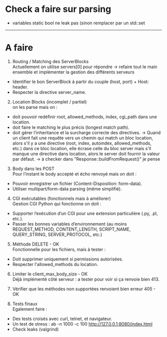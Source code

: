 # Check a faire sur parsing
- variables static bool ne leak pas (sinon remplacer par un std::set

---  

# A faire 
1. Routing / Matching des ServerBlocks   
Actuellement on utilise servers[0] pour répondre -> refaire tout le main ensemble et implémenter la gestion des différents serveurs
- Identifier le bon ServerBlock à partir du couple (host, port) + Host: header.
- Respecter la directive server_name.

2. Location Blocks (incomplet / partiel)   
on les parse mais on :
- doit pouvoir redéfinir root, allowed_methods, index, cgi_path dans une location.
- doit faire le matching le plus précis (longest match path).
- doit gérer l’inheritance et la surcharge correcte des directives.
-> Quand un client fait une requête vers un chemin qui match un bloc location, alors s'il y a une directive (root, index, autoindex, allowed_methods, etc.) dans ce bloc location, elle écrase celle du bloc server mais s'il manque une directive dans location, alors le server doit fournir la valeur par défaut.
-> à checker dans "Response::buildFromRequest()" je pense

3. Body dans les POST   
Pour l’instant le body accepté et écho renvoyé
mais on doit :
- Pouvoir enregistrer un fichier (Content-Disposition: form-data).
- Utiliser multipart/form-data parsing (même simplifié).

4. CGI exécutables (fonctionnels mais à améliorer)   
Gestion CGI Python qui fonctionne
on doit :
- Supporter l’exécution d’un CGI pour une extension particulière (.py, .pl, etc.).
- Passer les bonnes variables d’environnement (au moins REQUEST_METHOD, CONTENT_LENGTH, SCRIPT_NAME, QUERY_STRING, SERVER_PROTOCOL, etc.)

5. Méthode DELETE - OK   
Fonctionnelle pour les fichiers, mais à tester :
- Doit supprimer uniquement si permissions autorisées.
- Respecter l'allowed_methods du location.

6. Limiter le client_max_body_size - OK   
Déjà implémenté côté serveur : a tester pour voir si ça renvoie bien 413.

7. Vérifier que les méthodes non supportées renvoient bien erreur 405 - OK   

8. Tests finaux   
Egalement faire :
- Des tests croisés avec curl, telnet, et navigateur.
- Un test de stress : ab -n 1000 -c 100 http://127.0.0.1:8080/index.html
- Check leaks (valgrind)
